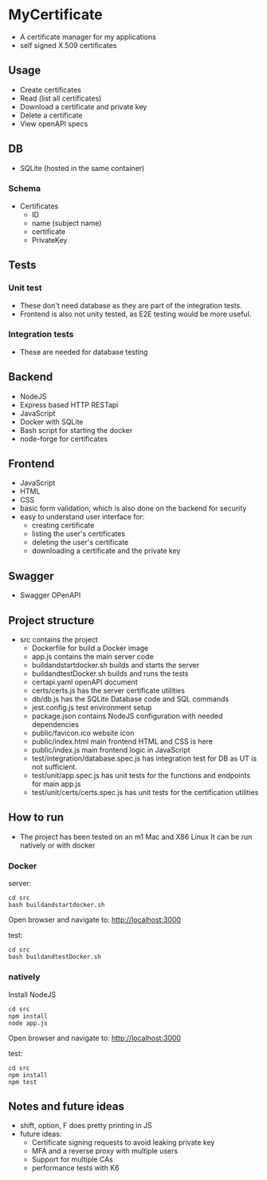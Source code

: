 # MyCertificate

- A certificate manager for my applications
- self signed X.509 certificates

## Usage

- Create certificates
- Read (list all certificates)
- Download a certificate and private key
- Delete a certificate
- View openAPI specs

## DB

- SQLite (hosted in the same container)

### Schema

- Certificates
  - ID
  - name (subject name)
  - certificate
  - PrivateKey

## Tests

### Unit test

- These don't need database as they are part of the integration tests.
- Frontend is also not unity tested, as E2E testing would be more useful.

### Integration tests

- These are needed for database testing

## Backend

- NodeJS
- Express based HTTP RESTapi
- JavaScript
- Docker with SQLite
- Bash script for starting the docker
- node-forge for certificates

## Frontend

- JavaScript
- HTML
- CSS
- basic form validation, which is also done on the backend for security
- easy to understand user interface for:
  - creating certificate
  - listing the user's certificates
  - deleting the user's certificate
  - downloading a certificate and the private key

## Swagger

- Swagger OPenAPI

## Project structure

- src contains the project
  - Dockerfile for build a Docker image
  - app.js contains the main server code
  - buildandstartdocker.sh builds and starts the server
  - buildandtestDocker.sh builds and runs the tests
  - certapi.yaml openAPI document
  - certs/certs.js has the server certificate utilities
  - db/db.js has the SQLite Database code and SQL commands
  - jest.config.js test environment setup
  - package.json contains NodeJS configuration with needed dependencies
  - public/favicon.ico website icon
  - public/index.html main frontend HTML and CSS is here
  - public/index.js main frontend logic in JavaScript
  - test/integration/database.spec.js has integration test for DB as UT is not sufficient.
  - test/unit/app.spec.js has unit tests for the functions and endpoints for main app.js
  - test/unit/certs/certs.spec.js has unit tests for the certification utilities

## How to run

- The project has been tested on an m1 Mac and X86 Linux
It can be run natively or with docker

### Docker

server:
```
cd src
bash buildandstartdocker.sh
```
Open browser and navigate to:
<http://localhost:3000>

test:
```
cd src
bash buildandtestDocker.sh
```

### natively

Install NodeJS
```
cd src
npm install
node app.js
```
Open browser and navigate to:
<http://localhost:3000>

test:
```
cd src
npm install
npm test
```

## Notes and future ideas

- shift, option, F does pretty printing in JS
- future ideas:
  - Certificate signing requests to avoid leaking private key
  - MFA and a reverse proxy with multiple users
  - Support for multiple CAs
  - performance tests with K6
